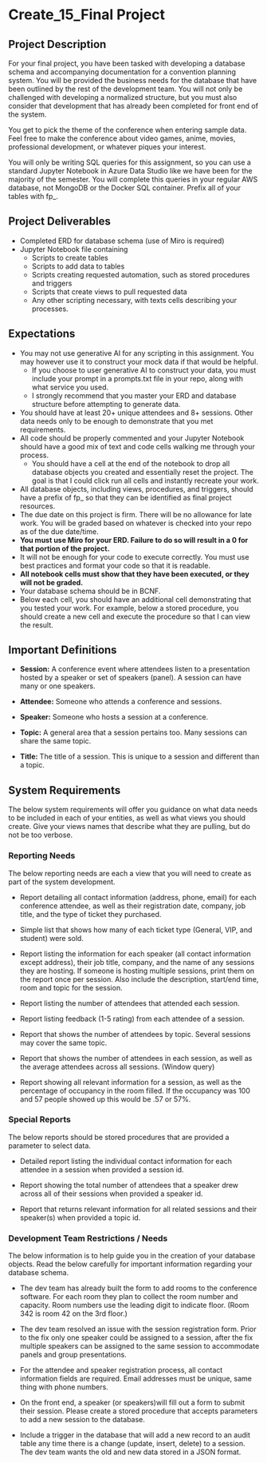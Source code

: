 # Create_15_Final Project

## Project Description

For your final project, you have been tasked with developing a database schema and accompanying documentation for a convention planning system. You will be provided the business needs for the database that have been outlined by the rest of the development team. You will not only be challenged with developing a normalized structure, but you must also consider that development that has already been completed for front end of the system.

You get to pick the theme of the conference when entering sample data. Feel free to make the conference about video games, anime, movies, professional development, or whatever piques your interest.

You will only be writing SQL queries for this assignment, so you can use a standard Jupyter Notebook in Azure Data Studio like we have been for the majority of the semester. You will complete this queries in your regular AWS database, not MongoDB or the Docker SQL container. Prefix all of your tables with fp_.

## Project Deliverables

* Completed ERD for database schema (use of Miro is required)
* Jupyter Notebook file containing
  * Scripts to create tables
  * Scripts to add data to tables
  * Scripts creating requested automation, such as stored procedures and triggers
  * Scripts that create views to pull requested data
  * Any other scripting necessary, with texts cells describing your processes.

## Expectations

* You may not use generative AI for any scripting in this assignment. You may however use it to construct your mock data if that would be helpful.
  * If you choose to user generative AI to construct your data, you must include your prompt in a prompts.txt file in your repo, along with what service you used.
  * I strongly recommend that you master your ERD and database structure before attempting to generate data.
* You should have at least 20+ unique attendees and 8+ sessions. Other data needs only to be enough to demonstrate that you met requirements.
* All code should be properly commented and your Jupyter Notebook should have a good mix of text and code cells walking me through your process.
  * You should have a cell at the end of the notebook to drop all database objects you created and essentially reset the project. The goal is that I could click run all cells and instantly recreate your work. 
* All database objects, including views, procedures, and triggers, should have a prefix of fp_ so that they can be identified as final project resources.
* The due date on this project is firm. There will be no allowance for late work. You will be graded based on whatever is checked into your repo as of the due date/time.
* **You must use Miro for your ERD. Failure to do so will result in a 0 for that portion of the project.**
* It will not be enough for your code to execute correctly. You must use best practices and format your code so that it is readable.
* **All notebook cells must show that they have been executed, or they will not be graded.**
* Your database schema should be in BCNF.
* Below each cell, you should have an additional cell demonstrating that you tested your work. For example, below a stored procedure, you should create a new cell and execute the procedure so that I can view the result.

## Important Definitions

* **Session:** A conference event where attendees listen to a presentation hosted by a speaker or set of speakers (panel). A session can have many or one speakers.

* **Attendee:** Someone who attends a conference and sessions.

* **Speaker:** Someone who hosts a session at a conference.

* **Topic:** A general area that a session pertains too. Many sessions can share the same topic.

* **Title:** The title of a session. This is unique to a session and different than a topic.

## System Requirements

The below system requirements will offer you guidance on what data needs to be included in each of your entities, as well as what views you should create. Give your views names that describe what they are pulling, but do not be too verbose.

### Reporting Needs

The below reporting needs are each a view that you will need to create as part of the system development.

* Report detailing all contact information (address, phone, email) for each conference attendee, as well as their registration date, company, job title, and the type of ticket they purchased.

* Simple list that shows how many of each ticket type (General, VIP, and student) were sold.

* Report listing the information for each speaker (all contact information except address), their job title, company, and the name of any sessions they are hosting. If someone is hosting multiple sessions, print them on the report once per session. Also include the description, start/end time, room and topic for the session.

* Report listing the number of attendees that attended each session.

* Report listing feedback (1-5 rating) from each attendee of a session.

* Report that shows the number of attendees by topic. Several sessions may cover the same topic.

* Report that shows the number of attendees in each session, as well as the average attendees across all sessions. (Window query)

* Report showing all relevant information for a session, as well as the percentage of occupancy in the room filled. If the occupancy was 100 and 57 people showed up this would be .57 or 57%.

### Special Reports

The below reports should be stored procedures that are provided a parameter to select data.

* Detailed report listing the individual contact information for each attendee in a session when provided a session id.

* Report showing the total number of attendees that a speaker drew across all of their sessions when provided a speaker id.

* Report that returns relevant information for all related sessions and their speaker(s) when provided a topic id.

### Development Team Restrictions / Needs

The below information is to help guide you in the creation of your database objects. Read the below carefully for important information regarding your database schema.

* The dev team has already built the form to add rooms to the conference software. For each room they plan to collect the room number and capacity. Room numbers use the leading digit to indicate floor. (Room 342 is room 42 on the 3rd floor.)

* The dev team resolved an issue with the session registration form. Prior to the fix only one speaker could be assigned to a session, after the fix multiple speakers can be assigned to the same session to accommodate panels and group presentations.

* For the attendee and speaker registration process, all contact information fields are required. Email addresses must be unique, same thing with phone numbers.

* On the front end, a speaker (or speakers)will fill out a form to submit their session. Please create a stored procedure that accepts parameters to add a new session to the database.

* Include a trigger in the database that will add a new record to an audit table any time there is a change (update, insert, delete) to a session. The dev team wants the old and new data stored in a JSON format.
